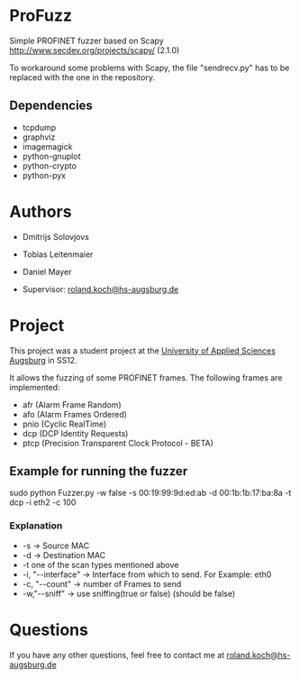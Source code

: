 # ProFuzz

Simple PROFINET fuzzer based on Scapy <http://www.secdev.org/projects/scapy/> (2.1.0)

To workaround some problems with Scapy, the file "sendrecv.py" has to be replaced
with the one in the repository.


## Dependencies

- tcpdump 
- graphviz 
- imagemagick 
- python-gnuplot 
- python-crypto 
- python-pyx

# Authors

- Dmitrijs Solovjovs
- Tobias Leitenmaier
- Daniel Mayer

- Supervisor: <roland.koch@hs-augsburg.de>

# Project

This project was a student project at the [University of Applied Sciences Augsburg](http://www.hs-augsburg.de)
in SS12.

It allows the fuzzing of some PROFINET frames. The following frames are implemented:

- afr (Alarm Frame Random)
- afo (Alarm Frames Ordered)
- pnio (Cyclic RealTime)
- dcp (DCP Identity Requests)
- ptcp (Precision Transparent Clock Protocol - BETA)



## Example for running the fuzzer

sudo python Fuzzer.py -w false  -s 00:19:99:9d:ed:ab -d 00:1b:1b:17:ba:8a -t dcp  -i eth2 -c 100

### Explanation

- -s -> Source MAC
- -d -> Destination MAC 
- -t one of the scan types mentioned above
- -i, "--interface" -> Interface from which to send. For Example: eth0
- -c, "--count" -> number of Frames to send
- -w,"--sniff" -> use sniffing(true or false) (should be false)

# Questions

If you have any other questions, feel free to contact me at <roland.koch@hs-augsburg.de>

